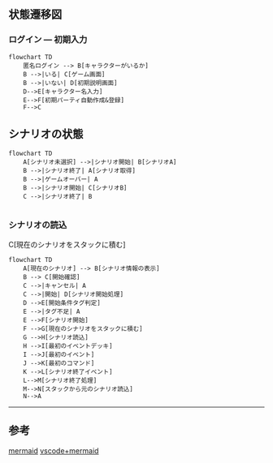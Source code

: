 ## 状態遷移図


### ログイン ― 初期入力

```mermaid
flowchart TD
    匿名ログイン --> B[キャラクターがいるか]
    B -->|いる| C[ゲーム画面]
    B -->|いない| D[初期説明画面]
    D-->E[キャラクター名入力]
    E-->F[初期パーティ自動作成&登録]
    F-->C
```

## シナリオの状態

```mermaid
flowchart TD
    A[シナリオ未選択] -->|シナリオ開始| B[シナリオA]
    B -->|シナリオ終了| A[シナリオ取得]
    B -->|ゲームオーバー| A
    B -->|シナリオ開始| C[シナリオB]
    C -->|シナリオ終了| B
    
```


### シナリオの読込
C[現在のシナリオをスタックに積む]
```mermaid
flowchart TD
    A[現在のシナリオ] --> B[シナリオ情報の表示]
    B --> C[開始確認] 
    C -->|キャンセル| A
    C -->|開始| D[シナリオ開始処理]
    D -->E[開始条件タグ判定]
    E -->|タグ不足| A
    E -->F[シナリオ開始]
    F -->G[現在のシナリオをスタックに積む]
    G -->H[シナリオ読込]
    H -->I[最初のイベントデッキ]
    I -->J[最初のイベント]
    J -->K[最初のコマンド]
    K -->L[シナリオ終了イベント]
    L-->M[シナリオ終了処理]
    M-->N[スタックから元のシナリオ読込]
    N-->A
```



---

## 参考

[mermaid](https://mermaid-js.github.io/mermaid/#/stateDiagram)
[vscode+mermaid](https://www.agent-grow.com/self20percent/2020/03/05/%E4%BD%BF%E3%81%A3%E3%81%A6%E3%81%BF%E3%82%88%E3%81%86%EF%BC%81vscodemermaid/)
